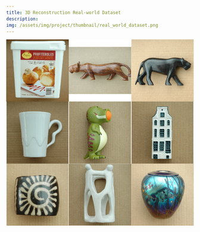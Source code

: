 ```yaml
---
title: 3D Reconstruction Real-world Dataset
description: 
img: /assets/img/project/thumbnail/real_world_dataset.png
---
```


![real world dataset](/assets/img/project/real_world_dataset/real_world_dataset.png)